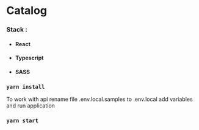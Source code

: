 # Catalog

### Stack :

- #### React
- #### Typescript
- #### SASS

### `yarn install`

To work with api rename file .env.local.samples to .env.local add variables and run application

### `yarn start`
